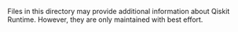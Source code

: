 Files in this directory may provide additional information about Qiskit Runtime. However, they are
only maintained with best effort.